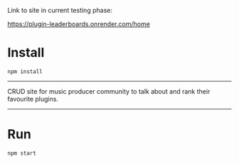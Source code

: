 Link to site in current testing phase:

https://plugin-leaderboards.onrender.com/home


# Install

`npm install`

---

CRUD site for music producer community to talk about and rank their favourite plugins.

---

# Run

`npm start`
